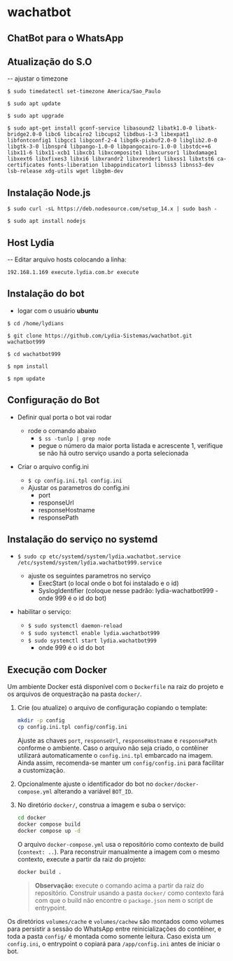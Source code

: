 # wachatbot
## ChatBot para o WhatsApp

## Atualização do S.O

-- ajustar o timezone

`$ sudo timedatectl set-timezone America/Sao_Paulo`

`$ sudo apt update`

`$ sudo apt upgrade`

`$ sudo apt-get install gconf-service libasound2 libatk1.0-0 libatk-bridge2.0-0 libc6 libcairo2 libcups2 libdbus-1-3 libexpat1 libfontconfig1 libgcc1 libgconf-2-4 libgdk-pixbuf2.0-0 libglib2.0-0 libgtk-3-0 libnspr4 libpango-1.0-0 libpangocairo-1.0-0 libstdc++6 libx11-6 libx11-xcb1 libxcb1 libxcomposite1 libxcursor1 libxdamage1 libxext6 libxfixes3 libxi6 libxrandr2 libxrender1 libxss1 libxtst6 ca-certificates fonts-liberation libappindicator1 libnss3 libnss3-dev lsb-release xdg-utils wget libgbm-dev`

## Instalação Node.js

`$ sudo curl -sL https://deb.nodesource.com/setup_14.x | sudo bash -`

`$ sudo apt install nodejs`

## Host Lydia

-- Editar arquivo hosts colocando a linha:

`192.168.1.169 execute.lydia.com.br execute`

## Instalação do bot

* logar com o usuário **ubuntu**

`$ cd /home/lydians`

`$ git clone https://github.com/Lydia-Sistemas/wachatbot.git wachatbot999`

`$ cd wachatbot999`

`$ npm install`

`$ npm update`

## Configuração do Bot

* Definir qual porta o bot vai rodar
    * rode o comando abaixo
        * `$ ss -tunlp | grep node`
        * pegue o número da maior porta listada e acrescente 1, verifique se não há outro serviço usando a porta selecionada

* Criar o arquivo config.ini
    * `$ cp config.ini.tpl config.ini`
    * Ajustar os parametros do config.ini
        * port
        * responseUrl
        * responseHostname
        * responsePath

## Instalação do serviço no systemd

* `$ sudo cp etc/systemd/system/lydia.wachatbot.service /etc/systemd/system/lydia.wachatbot999.service`
    * ajuste os seguintes parametros no serviço
        * ExecStart (o local onde o bot foi instalado e o id)
        * SyslogIdentifier (coloque nesse padrão: lydia-wachatbot999 - onde 999 é o id do bot)

* habilitar o serviço:
    * `$ sudo systemctl daemon-reload`
    * `$ sudo systemctl enable lydia.wachatbot999`
    * `$ sudo systemctl start lydia.wachatbot999`
        * onde 999 é o id do bot

## Execução com Docker

Um ambiente Docker está disponível com o `Dockerfile` na raiz do projeto e os arquivos de orquestração na pasta `docker/`.

1. Crie (ou atualize) o arquivo de configuração copiando o template:

    ```bash
    mkdir -p config
    cp config.ini.tpl config/config.ini
    ```

    Ajuste as chaves `port`, `responseUrl`, `responseHostname` e `responsePath` conforme o ambiente.
    Caso o arquivo não seja criado, o contêiner utilizará automaticamente o `config.ini.tpl`
    embarcado na imagem. Ainda assim, recomenda-se manter um `config/config.ini` para
    facilitar a customização.

2. Opcionalmente ajuste o identificador do bot no `docker/docker-compose.yml` alterando a variável `BOT_ID`.

3. No diretório `docker/`, construa a imagem e suba o serviço:

    ```bash
    cd docker
    docker compose build
    docker compose up -d
    ```

    O arquivo `docker-compose.yml` usa o repositório como contexto de build (`context: ..`).
    Para reconstruir manualmente a imagem com o mesmo contexto, execute a partir da raiz do projeto:

    ```bash
    docker build .
    ```

    > **Observação:** execute o comando acima a partir da raiz do repositório.
    > Construir usando a pasta `docker/` como contexto fará com que o build
    > não encontre o `package.json` nem o script de entrypoint.

Os diretórios `volumes/cache` e `volumes/cachew` são montados como volumes para persistir a sessão do WhatsApp entre reinicializações do contêiner, e toda a pasta `config/` é montada como somente leitura. Caso exista um `config.ini`, o entrypoint o copiará para `/app/config.ini` antes de iniciar o bot.

